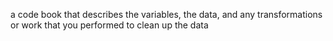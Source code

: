 a code book that describes the variables, the data, and any transformations or work that you performed to clean up the data
